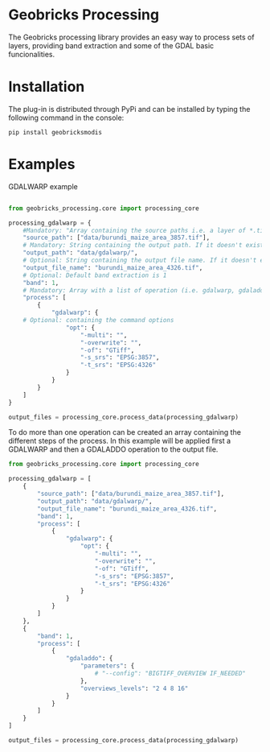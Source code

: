 Geobricks Processing
====================

The Geobricks processing library provides an easy way to process sets of layers, providing band extraction and some of the GDAL basic funcionalities. 

Installation
============
The plug-in is distributed through PyPi and can be installed by typing the following command in the console:
```
pip install geobricksmodis
```
Examples
========

GDALWARP example

```python

from geobricks_processing.core import processing_core

processing_gdalwarp = {
    #Mandatory: "Array containing the source paths i.e. a layer of *.tif for band extraction or merging"
    "source_path": ["data/burundi_maize_area_3857.tif"],
    # Mandatory: String containing the output path. If it doesn't exists it will be created
    "output_path": "data/gdalwarp/",
    # Optional: String containing the output file name. If it doesn't exists it will be created with a uuid function
    "output_file_name": "burundi_maize_area_4326.tif",
    # Optional: Default band extraction is 1
    "band": 1,
    # Mandatory: Array with a list of operation (i.e. gdalwarp, gdaladdo, gdal_translate, band_extraction)
    "process": [
        {
            "gdalwarp": {
    # Optional: containing the command options
                "opt": {
                    "-multi": "",
                    "-overwrite": "",
                    "-of": "GTiff",
                    "-s_srs": "EPSG:3857",
                    "-t_srs": "EPSG:4326"
                }
            }
        }
    ]
}

output_files = processing_core.process_data(processing_gdalwarp)
```

To do more than one operation can be created an array containing the different steps of the process. In this example will be applied first a GDALWARP and then a GDALADDO operation to the output file.

```python
from geobricks_processing.core import processing_core

processing_gdalwarp = [
    {
        "source_path": ["data/burundi_maize_area_3857.tif"],
        "output_path": "data/gdalwarp/",
        "output_file_name": "burundi_maize_area_4326.tif",
        "band": 1,
        "process": [
            {
                "gdalwarp": {
                    "opt": {
                        "-multi": "",
                        "-overwrite": "",
                        "-of": "GTiff",
                        "-s_srs": "EPSG:3857",
                        "-t_srs": "EPSG:4326"
                    }
                }
            }
        ]
    },
    {
        "band": 1,
        "process": [
            {
                "gdaladdo": {
                    "parameters": {
                        # "--config": "BIGTIFF_OVERVIEW IF_NEEDED"
                    },
                    "overviews_levels": "2 4 8 16"
                }
            }
        ]
    }
]

output_files = processing_core.process_data(processing_gdalwarp)
```


